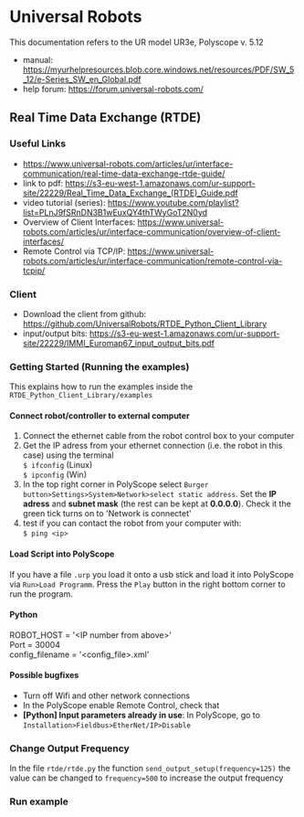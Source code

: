 # Universal Robots

This documentation refers to the UR model UR3e, Polyscope v. 5.12
- manual: https://myurhelpresources.blob.core.windows.net/resources/PDF/SW_5_12/e-Series_SW_en_Global.pdf
- help forum: https://forum.universal-robots.com/

## Real Time Data Exchange (RTDE)
### Useful Links
- https://www.universal-robots.com/articles/ur/interface-communication/real-time-data-exchange-rtde-guide/
- link to pdf: https://s3-eu-west-1.amazonaws.com/ur-support-site/22229/Real_Time_Data_Exchange_(RTDE)_Guide.pdf
- video tutorial (series): https://www.youtube.com/playlist?list=PLnJ9fSRnDN3B1wEuxQY4thTWyGoT2N0yd
- Overview of Client Interfaces: https://www.universal-robots.com/articles/ur/interface-communication/overview-of-client-interfaces/
- Remote Control via TCP/IP: https://www.universal-robots.com/articles/ur/interface-communication/remote-control-via-tcpip/

### Client
- Download the client from github: https://github.com/UniversalRobots/RTDE_Python_Client_Library 
- input/output bits: https://s3-eu-west-1.amazonaws.com/ur-support-site/22229/IMMI_Euromap67_input_output_bits.pdf 

### Getting Started (Running the examples)
This explains how to run the examples inside the `RTDE_Python_Client_Library/examples`   

#### Connect robot/controller to external computer
1. Connect the ethernet cable from the robot control box to your computer
2. Get the IP adress from your ethernet connection (i.e. the robot in this case) using the terminal   
`$ ifconfig` (Linux)   
`$ ipconfig` (Win)
3. In the top right corner in PolyScope select `Burger button>Settings>System>Network>select static address`. Set the **IP adress** and **subnet mask** (the rest can be kept at **0.0.0.0**). Check it the green tick turns on to 'Network is connectet'
4. test if you can contact the robot from your computer with:   
`$ ping <ip>`

#### Load Script into PolyScope
If you have a file `.urp` you load it onto a usb stick and load it into PolyScope via `Run>Load Programm`. Press the `Play` button in the right bottom corner to run the program.

#### Python 
ROBOT_HOST = '\<IP number from above\>'   
Port = 30004   
config_filename = '\<config_file\>.xml'

#### Possible bugfixes
- Turn off Wifi and other network connections
- In the PolyScope enable Remote Control, check that
- **[Python] Input parameters already in use**: In PolyScope, go to `Installation>Fieldbus>EtherNet/IP>Disable` 

### Change Output Frequency
In the file `rtde/rtde.py` the function `send_output_setup(frequency=125)` the value can be changed to `frequency=500` to increase the output frequency

### Run example 


